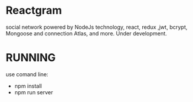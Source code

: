 # Reactgram
social network powered by NodeJs technology, react, redux ,jwt, bcrypt, Mongoose and connection Atlas, and more. Under development.

# RUNNING
use comand line:
- npm install
- npm run server